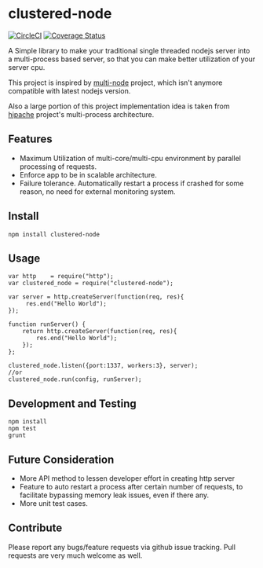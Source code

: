 clustered-node
==============
[![CircleCI](https://circleci.com/gh/ranacseruet/clustered-node.svg?style=svg)](https://circleci.com/gh/ranacseruet/clustered-node)
[![Coverage Status](https://coveralls.io/repos/ranacseruet/clustered-node/badge.svg?branch=master&service=github)](https://coveralls.io/github/ranacseruet/clustered-node?branch=master)

A Simple library to make your traditional single threaded nodejs server into a multi-process based server, 
so that you can make better utilization of your server cpu.

This project is inspired by [multi-node](https://github.com/kriszyp/multi-node) project, which isn't anymore compatible with latest nodejs version.

Also a large portion of this project implementation idea is taken from [hipache](https://github.com/hipache/hipache)
project's multi-process architecture.

## Features
- Maximum Utilization of multi-core/multi-cpu environment by parallel processing of requests.
- Enforce app to be in scalable architecture.
- Failure tolerance. Automatically restart a process if crashed for some reason, no need for external monitoring system.

## Install
```
npm install clustered-node
```

## Usage

```
var http    = require("http");
var clustered_node = require("clustered-node");

var server = http.createServer(function(req, res){
     res.end("Hello World");
});

function runServer() {
    return http.createServer(function(req, res){
        res.end("Hello World");
    });
};

clustered_node.listen({port:1337, workers:3}, server);
//or
clustered_node.run(config, runServer);
```

## Development and Testing

```
npm install
npm test
grunt
```

## Future Consideration
- More API method to lessen developer effort in creating http server
- Feature to auto restart a process after certain number of requests, to facilitate bypassing memory leak issues, even if there any.
- More unit test cases.

## Contribute

Please report any bugs/feature requests via github issue tracking. Pull requests are very much welcome as well.
